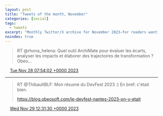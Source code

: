 ```yaml
---
layout: post
title: "Tweets of the month, November"
categories: [social]
tags:
  - tweets
excerpt: "Monthly Twitter/X archive for November 2023—for readers wanting a quick snapshot of updates, links, and highlights."
noindex: true
---
```

> RT @rhona_helena: Quel outil ArchiMate pour évaluer les écarts, analyser les impacts et élaborer des trajectoires de transformation ? Obeo…

<img src="{{ site.url }}/media/tweet.ico" width="12" /> [Tue Nov 28 07:54:02 +0000 2023](https://twitter.com/bruncedric/status/1729408292114366812)

----

> RT @ThibaultBLF: Mon résumé du DevFest 2023 :) 
> En bref: c'était bien.
> 
> https://blog.obeosoft.com/le-devfest-nantes-2023-on-y-etait

<img src="{{ site.url }}/media/tweet.ico" width="12" /> [Wed Nov 29 12:31:30 +0000 2023](https://twitter.com/bruncedric/status/1729840508803956757)
